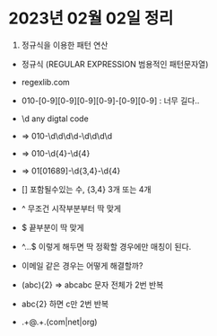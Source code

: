 # 2023년 02월 02일 정리

1. 정규식을 이용한 패턴 연산

- 정규식 (REGULAR EXPRESSION 범용적인 패턴문자열)
- regexlib.com

- 010-[0-9][0-9][0-9][0-9]-[0-9][0-9] : 너무 길다..
- \d any digtal code
- => 010-\d\d\d\d-\d\d\d\d
- => 010-\d{4}-\d{4}
- => 01[01689]-\d{3,4}-\d{4}
- [] 포함될수있는 수, {3,4} 3개 또는 4개

- ^ 무조건 시작부분부터 딱 맞게
- $ 끝부분이 딱 맞게
- ^...$ 이렇게 해두면 딱 정확할 경우에만 매칭이 된다.

- 이메일 같은 경우는 어떻게 해결할까?

- (abc){2} => abcabc 문자 전체가 2번 반복
- abc{2} 하면 c만 2번 반복
- .+@.+.(com|net|org)
